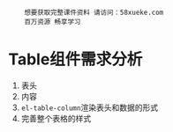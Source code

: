 ```### 此资源由 58学课资源站 收集整理 ###
	想要获取完整课件资料 请访问：58xueke.com
	百万资源 畅享学习

```
# Table组件需求分析

1. 表头
2. 内容
3. `el-table-column`渲染表头和数据的形式
4. 完善整个表格的样式

